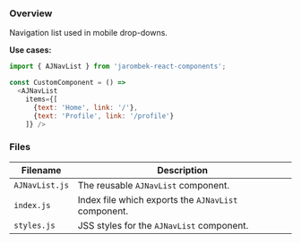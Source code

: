 ### Overview

Navigation list used in mobile drop-downs.

**Use cases:**

```javascript
import { AJNavList } from 'jarombek-react-components';

const CustomComponent = () => 
  <AJNavList
    items={[
      {text: 'Home', link: '/'},
      {text: 'Profile', link: '/profile'}
    ]} />
```

### Files

| Filename                   | Description                                                               |
|----------------------------|---------------------------------------------------------------------------|
| `AJNavList.js`             | The reusable `AJNavList` component.                                       |
| `index.js`                 | Index file which exports the `AJNavList` component.                       |
| `styles.js`                | JSS styles for the `AJNavList` component.                                 |
